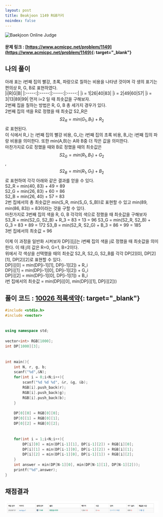 ```yaml
---
layout: post
title: Beakjoon 1149 RGB거리
noindex: false
---
```


![Baekjoon Online Judge](https://onlinejudgeimages.s3-ap-northeast-1.amazonaws.com/images/boj-og-1200.png)

#### 문제 링크 : [https://www.acmicpc.net/problem/1149](https://www.acmicpc.net/problem/1149){: target="_blank"}


## 나의 풀이
아래 표는 i번째 집의 빨강, 초록, 파랑으로 칠하는 비용을 나타낸 것이며 각 생의 표기는 편의상 R, G, B로 표현하였다.                
|i|R|G|B|
|:-----:|:-----:|:-----:|:-----:|
|i = 1|26|40|83|
|i = 2|49|60|57|
|i = 3|13|89|99|
먼저 i=2 일 때 최솟값을 구해보자.         
2번째 집을 칠하는 방법은 R, G, B 총 세가지 경우가 있다.     
2번째 집의 색을 R로 정했을 때 최솟값 S2_R은      
$$ S2_R = min(G_1, B_1) + R_2 $$로 표현된다.    
이 식에서 R_i 는 i번째 집의 빨강 비용, G_i는 i번째 집의 초록 비용, B_i는 i번째 집의 파랑 비용을 의미한다. 또한 min(A,B)는 A와 B중 더 작은 값을 의미한다.      
마찬가지로 G로 정했을 때와 B로 정했을 때의 최솟값은     
$$ S2_G = min(R_1, B_1) + G_2 $$,     
$$ S2_B = min(R_1, G_1 ) + B_2 $$ 로 표현하여 각각 아래와 같은 결과를 얻을 수 있다.      
S2_R = min(40, 83) + 49 = 89       
S2_G = min(26, 83) + 60 = 86     
S2_B = min(26, 40) + 57 = 83             
2번 집에서의 총 최솟값은 min(S_R, min(S_G, S_B))로 표현할 수 있고 min(89, min(86, 83)) = 83이라는 것을 구할 수 있다.         
마찬가지로 3번째 집의 색을 R, G, B 각각의 색으로 정했을 때 최솟값을 구해보자      
S3_R = min(S2_G, S2_B) + R_3 =  83 + 13 = 96
S3_G = min(S2_R, S2_B) + G_3 =  83 + 89 = 172
S3_B = min(S2_R, S2_G) + B_3 =  86 + 99 = 185        
3번 집에서의 최솟값 = 96

이제 이 과정을 일반화 시켜보자
DP[i][j]는 i번째 집의 색을 j로 정했을 때 최솟값을 의미한다. 이 때 j의 값은 R=0, G=1, B=2이다.      
위에서 각 색상을 선택했을 때의 최솟값 S2_R, S2_G, S2_B를 각각 DP[2][0], DP[2][1], DP[2][2]로 표현할 수 있다.     
DP[i][0] = min(DP[i-1][1], DP[i-1][2]) + R_i     
DP[i][1] = min(DP[i-1][0], DP[i-1][2]) + G_i    
DP[i][2] = min(DP[i-1][0], DP[i-1][1]) + B_i    
i번 집에서의 최솟값 = min(DP[i][0], min(DP[i][1], DP[i][2]))     



## 풀이 코드 : [10026 적록색약](https://github.com/sun-pyo/algorithm/blob/main/Beakjoon/1149RGB%EA%B1%B0%EB%A6%AC.cpp){: target="_blank"}

```c++
#include <stdio.h>
#include <vector>


using namespace std;

vector<int> RGB[1000];
int DP[1000][3];


int main(){
    int N, r, g, b;
    scanf("%d",&N);
    for(int i = 0;i<N;i++){
        scanf("%d %d %d", &r, &g, &b);
        RGB[i].push_back(r);
        RGB[i].push_back(g);
        RGB[i].push_back(b);
    }

    DP[0][0] = RGB[0][0];
    DP[0][1] = RGB[0][1];
    DP[0][2] = RGB[0][2];


    for(int i = 1;i<N;i++){
        DP[i][0] = min(DP[i-1][1], DP[i-1][2]) + RGB[i][0];
        DP[i][1] = min(DP[i-1][0], DP[i-1][2]) + RGB[i][1];
        DP[i][2] = min(DP[i-1][0], DP[i-1][1]) + RGB[i][2];
    }
    int answer = min(DP[N-1][0], min(DP[N-1][1], DP[N-1][2]));
    printf("%d",answer);
}
```





## 채점결과

![49993](\algorithm\img\beakjoon_1149.PNG)
